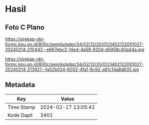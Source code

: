 # Hasil

## Foto C Plano

https://sirekap-obj-formc.kpu.go.id/800c/pemilu/pdpr/34/02/12/20/01/3402122001027-20240214-210442--e667ebc2-14ed-4a58-820d-d5958c40a44a.jpg

https://sirekap-obj-formc.kpu.go.id/800c/pemilu/pdpr/34/02/12/20/01/3402122001027-20240214-213921--fa52b024-6032-4fa1-8c92-a81c14a8d635.jpg


## Metadata

| Key        | Value               |
| ---------- | ------------------- |
| Time Stamp | 2024-02-17 13:05:41 |
| Kode Dapil | 3401                |



